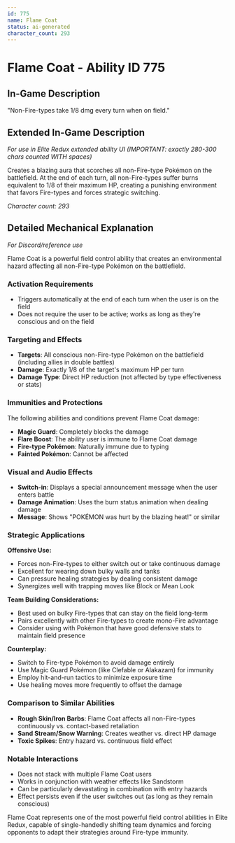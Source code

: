 ```yaml
---
id: 775
name: Flame Coat
status: ai-generated
character_count: 293
---
```


# Flame Coat - Ability ID 775

## In-Game Description
"Non-Fire-types take 1/8 dmg every turn when on field."

## Extended In-Game Description
*For use in Elite Redux extended ability UI (IMPORTANT: exactly 280-300 chars counted WITH spaces)*

Creates a blazing aura that scorches all non-Fire-type Pokémon on the battlefield. At the end of each turn, all non-Fire-types suffer burns equivalent to 1/8 of their maximum HP, creating a punishing environment that favors Fire-types and forces strategic switching.

*Character count: 293*

## Detailed Mechanical Explanation
*For Discord/reference use*

Flame Coat is a powerful field control ability that creates an environmental hazard affecting all non-Fire-type Pokémon on the battlefield.

### Activation Requirements
- Triggers automatically at the end of each turn when the user is on the field
- Does not require the user to be active; works as long as they're conscious and on the field

### Targeting and Effects
- **Targets**: All conscious non-Fire-type Pokémon on the battlefield (including allies in double battles)
- **Damage**: Exactly 1/8 of the target's maximum HP per turn
- **Damage Type**: Direct HP reduction (not affected by type effectiveness or stats)

### Immunities and Protections
The following abilities and conditions prevent Flame Coat damage:
- **Magic Guard**: Completely blocks the damage
- **Flare Boost**: The ability user is immune to Flame Coat damage
- **Fire-type Pokémon**: Naturally immune due to typing
- **Fainted Pokémon**: Cannot be affected

### Visual and Audio Effects
- **Switch-in**: Displays a special announcement message when the user enters battle
- **Damage Animation**: Uses the burn status animation when dealing damage
- **Message**: Shows "POKÉMON was hurt by the blazing heat!" or similar

### Strategic Applications

**Offensive Use:**
- Forces non-Fire-types to either switch out or take continuous damage
- Excellent for wearing down bulky walls and tanks
- Can pressure healing strategies by dealing consistent damage
- Synergizes well with trapping moves like Block or Mean Look

**Team Building Considerations:**
- Best used on bulky Fire-types that can stay on the field long-term
- Pairs excellently with other Fire-types to create mono-Fire advantage
- Consider using with Pokémon that have good defensive stats to maintain field presence

**Counterplay:**
- Switch to Fire-type Pokémon to avoid damage entirely
- Use Magic Guard Pokémon (like Clefable or Alakazam) for immunity
- Employ hit-and-run tactics to minimize exposure time
- Use healing moves more frequently to offset the damage

### Comparison to Similar Abilities
- **Rough Skin/Iron Barbs**: Flame Coat affects all non-Fire-types continuously vs. contact-based retaliation
- **Sand Stream/Snow Warning**: Creates weather vs. direct HP damage
- **Toxic Spikes**: Entry hazard vs. continuous field effect

### Notable Interactions
- Does not stack with multiple Flame Coat users
- Works in conjunction with weather effects like Sandstorm
- Can be particularly devastating in combination with entry hazards
- Effect persists even if the user switches out (as long as they remain conscious)

Flame Coat represents one of the most powerful field control abilities in Elite Redux, capable of single-handedly shifting team dynamics and forcing opponents to adapt their strategies around Fire-type immunity.